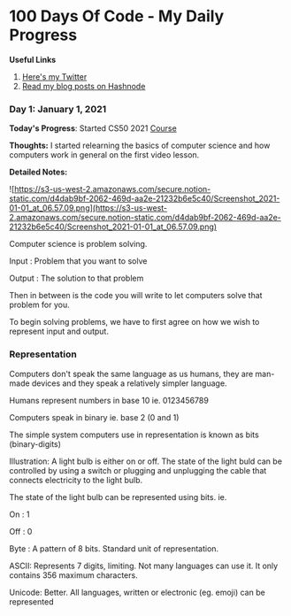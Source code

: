 # 100 Days Of Code - My Daily Progress

**Useful Links**
1. [Here's my Twitter](https://twitter.com/umuks_)
2. [Read my blog posts on Hashnode](https://hashnode.com/5fb9f0081b7ab0041800dcae/dashboard)

### Day 1: January 1, 2021

**Today's Progress**: Started CS50 2021 [Course](https://cs50.harvard.edu/x/2021/)

**Thoughts:** I started relearning the basics of computer science and how computers work in general on the first video lesson.

**Detailed Notes:** 

![https://s3-us-west-2.amazonaws.com/secure.notion-static.com/d4dab9bf-2062-469d-aa2e-21232b6e5c40/Screenshot_2021-01-01_at_06.57.09.png](https://s3-us-west-2.amazonaws.com/secure.notion-static.com/d4dab9bf-2062-469d-aa2e-21232b6e5c40/Screenshot_2021-01-01_at_06.57.09.png)

Computer science is problem solving.

Input : Problem that you want to solve

Output : The solution to that problem

Then in between is the code you will write to let computers solve that problem for you.

To begin solving problems, we have to first agree on how we wish to represent input and output.

### Representation

Computers don't speak the same language as us humans, they are man-made devices and they speak a relatively simpler language.

Humans represent numbers in base 10 ie. 0123456789

Computers speak in binary ie. base 2 (0 and 1)

The simple system computers use in representation is known as bits (binary-digits)  

Illustration: A light bulb is either on or off. The state of the light buld can be controlled by using a switch or plugging and unplugging the cable that connects electricity to the light bulb.

The state of the light bulb can be represented using bits. ie.

On : 1

Off : 0

Byte : A pattern of 8 bits. Standard unit of representation.

ASCII: Represents 7 digits, limiting. Not many languages can use it. It only contains 356 maximum characters.

Unicode: Better. All languages, written or electronic (eg. emoji) can be represented
